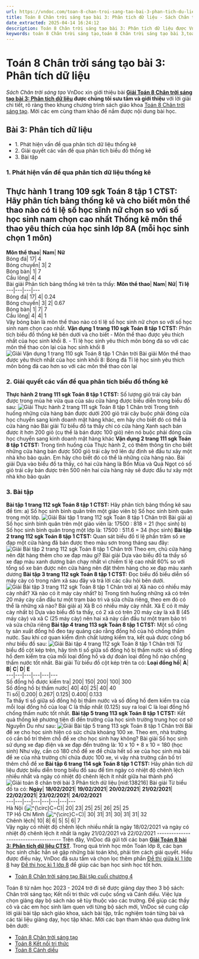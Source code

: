 ```yaml
---
url: https://vndoc.com/toan-8-chan-troi-sang-tao-bai-3-phan-tich-du-lieu-295554
title: Toán 8 Chân trời sáng tạo bài 3: Phân tích dữ liệu - Sách Chân trời sáng tạo - VnDoc.com
date_extracted: 2025-04-14 16:24:12
description: Toán 8 Chân trời sáng tạo bài 3: Phân tích dữ liệu được VnDoc biên soạn lời giải nhằm giúp các em nắm được nội dung bài Phân tích dữ liệu, Toán 8 sách Chân trời sáng tạo. Mời các em tham khảo lời giải
keywords: toán 8 Chân trời sáng tạo,toán 8 Chân trời sáng tạo bài 3,toán 8 Chân trời sáng tạo bài Phân tích dữ liệu,toán lớp 8 Chân trời sáng tạo,giải toán 8 Chân trời sáng tạo,giải sgk toán 8 Chân trời sáng tạo,sgk toán 8 Chân trời sáng tạo,sách giáo khoa toán 8 Chân trời sáng tạo,toán 8 Phân tích dữ liệu
---
```


# Toán 8 Chân trời sáng tạo bài 3: Phân tích dữ liệu
 _Sách Chân trời sáng tạo_
VnDoc xin giới thiệu bài **[Giải Toán 8 Chân trời sáng tạo bài 3: Phân tích dữ liệu](<https://vndoc.com/toan-8-chan-troi-sang-tao-bai-3-phan-tich-du-lieu-295554>) **được chúng tôi sưu tầm và giới thiệu**** với lời giải chi tiết, rõ ràng theo khung chương trình sách giáo khoa [Toán 8 Chân trời sáng tạo](<https://vndoc.com/toan-8-chan-troi-sang-tao>). Mời các em cùng tham khảo để nắm được nội dung bài học.
## Bài 3: Phân tích dữ liệu
  * 1\. Phát hiện vấn đề qua phân tích dữ liệu thống kê
  * 2\. Giải quyết các vấn đề qua phân tích biểu đồ thống kê
  * 3\. Bài tập

### 1\. Phát hiện vấn đề qua phân tích dữ liệu thống kê
**Thực hành 1 trang 109 sgk Toán 8 tập 1 CTST:** Hãy phân tích bảng thống kê và cho biết môn thể thao nào có tỉ lệ số học sĩnh nữ chọn so với số học sinh nam chọn cao nhất
**Thống kê môn thể thao yêu thích của học sinh lớp 8A \(mỗi học sinh chọn 1 môn\)**  
---  
**Môn thể thao**| **Nam**| **Nữ**  
Bóng đá| 17| 4  
Bóng chuyền| 3| 2  
Bóng bàn| 1| 7  
Cầu lông| 4| 4  
Bài giải
Phân tích bảng thống kê trên ta thấy:
**Môn thể thao**| **Nam**| **Nữ**| **Tỉ lệ**  
---|---|---|---  
Bóng đá| 17| 4| 0.24  
Bóng chuyền| 3| 2| 0.67  
Bóng bàn| 1| 7| 7  
Cầu lông| 4| 4| 1  
Vậy bóng bàn là môn thể thao nào có tỉ lệ số học sinh nữ chọn so với số học sinh nam chọn cao nhất.
**Vận dụng 1 trang 110 sgk Toán 8 tập 1 CTST:** Phân tích biểu đồ thống kê bên dưới và cho biết
\- Môn thể thao được yêu thích nhất của học sinh khối 8.
\- Tỉ lệ học sinh yêu thích môn bóng đá so với các môn thể thao còn lại của học sinh khối 8
![Giải Vận dụng 1 trang 110 sgk Toán 8 tập 1 Chân trời](https://i.vdoc.vn/data/image/2023/04/27/anh-8-1.png)
Bài giải
Môn thể thao được yêu thích nhất của học sinh khối 8: Bóng đá
Tỉ lệ học sinh yêu thích môn bóng đá cao hơn so với các môn thể thao còn lại
### 2\. Giải quyết các vấn đề qua phân tích biểu đồ thống kê
**Thực hành 2 trang 111 sgk Toán 8 tập 1 CTST:** Số lượng giỏ trái cây bán được trong mùa hè vừa qua của sáu cửa hàng được biểu diễn trong biểu đồ sau:
![Giải Thực hành 2 trang 111 sgk Toán 8 tập 1 Chân trời](https://i.vdoc.vn/data/image/2023/04/27/anh-8-2.png)
Trong tình huống những cửa hàng bán được dưới 200 giỏ trái cây buộc phải đóng cửa học chuyển sang kinh doanh mặt hàng khác, em hãy cho biết đó có thể là cửa hàng nào
Bài giải
Từ biểu đồ ta thấy chỉ có cửa hàng Xanh sạch bán được ít hơn 200 giỏ \(cụ thể là bán được 100 giỏ\) nên nó buộc phải đóng cửa học chuyển sang kinh doanh mặt hàng khác
**Vận dụng 2 trang 111 sgk Toán 8 tập 1 CTST:** Trong tình huống của Thực hành 2, có thêm thông tin cho biết những cửa hàng bán được 500 giỏ trái cây trở lên dự định sẽ đầu tư xây một nhà kho bảo quản. Em hãy cho biết đó có thể là những cửa hàng nào.
Bài giải
Dựa vào biểu đồ ta thấy, có hai cửa hàng là Bốn Mùa và Quả Ngọt có số giỏ trái cây bán được trên 500 nên hai cửa hàng này sẽ được đầu tư xây một nhà kho bảo quản
### **3\. Bài tập**
**Bài tập 1 trang 112 sgk Toán 8 tập 1 CTST:** Hãy phân tích bảng thống kê sau để tìm:
a\) Số học sinh bình quân trên một giáo viên
b\) Số học sinh bình quân trong một lớp.
![Giải Bài tập 1 trang 112 sgk Toán 8 tập 1 Chân trời](https://i.vdoc.vn/data/image/2023/04/27/anh-8-3.png)
Bài giải
a\) Số học sinh bình quân trên một giáo viên là: 17500 : 818 = 21 \(học sinh\)
b\) Số học sinh bình quân trong một lớp là: 17500 : 511.6 = 34 \(học sinh\)
**Bài tập 2 trang 112 sgk Toán 8 tập 1 CTST:** Quan sát biểu đồ tỉ lệ phần trăm số xe đạp một cửa hàng đã bán được theo màu sơn trong tháng sau đây:
![Giải Bài tập 2 trang 112 sgk Toán 8 tập 1 Chân trời](https://i.vdoc.vn/data/image/2023/04/27/anh-8-4.png)
Theo em, chủ cửa hàng nên đặt hàng thêm cho xe đạp màu gì?
Bài giải
Dựa vào biểu đồ ta thấy số xe đạp màu xanh dương bán chạy nhất vì chiếm tỉ lệ cao nhất 60% so với tổng số xe bán được nên cửa hàng nên đặt thêm hàng cho xe đạp màu xanh dương
**Bài tập 3 trang 112 sgk Toán 8 tập 1 CTST:** Đọc biểu đồ biểu diễn số máy cày có trong năm xã sau đây và trả lời các câu hỏi bên dưới.
![Giải Bài tập 3 trang 112 sgk Toán 8 tập 1 Chân trời](https://i.vdoc.vn/data/image/2023/04/27/anh-8-5.png)
a\) Xã nào có nhiều máy cày nhất? Xã nào có ít máy cày nhất?
b\) Trong tình huống những xã có trên 20 máy cày cần đầu tư một trạm bảo trì và sửa chữa riêng, theo em đó có thể là những xã nào?
Bài giải
a\) Xã B có nhiều máy cày nhất.
Xã E có ít máy cày nhất
b\) Dựa vào biểu đồ ta thấy, có 2 xã có trên 20 máy cày là xã B \(45 máy cày\) và xã C \(25 máy cày\) nên hai xã này cần đầu tư một trạm bảo trì và sửa chữa riêng
**Bài tập 4 trang 113 sgk Toán 8 tập 1 CTST:** Một số công ty sản xuất đồng hồ đeo tay quảng cáo rằng đồng hồ của hộ chống thấm nước. Sau khi cơ quan kiểm định chất lượng kiểm tra, kết quả được công bố như biểu đồ sau:
![Giải Bài tập 4 trang 112 sgk Toán 8 tập 1 Chân trời](https://i.vdoc.vn/data/image/2023/04/27/anh-8-6.png)
Từ biểu đồ cột kép trên, hãy tính tỉ số giữa số đồng hộ bị thấm nước và số đồng hồ đem kiểm tra của mỗi loại đồng hồ và dự đoán loại đồng hồ nào chống thấm nước tốt nhất.
Bài giải
Từ biểu đồ cột kép trên ta có:
**Loại đồng hồ**| **A**| **B**| **C**| **D**| **E**  
---|---|---|---|---|---  
Số đồng hồ được kiểm tra| 200| 150| 200| 100| 300  
Số đồng hồ bị thấm nước| 40| 40| 25| 40| 40  
Tỉ số| 0.200| 0.267| 0.125| 0.400| 0.133  
Ta thấy tỉ số giữa số đồng hộ bị thấm nước và số đồng hồ đem kiểm tra của mỗi loại đồng hồ của loại C là thấp nhất \(0.125\) suy ra loại C là loại đồng hồ chống thấm nước tốt nhất.
**Bài tập 5 trang 113 sgk Toán 8 tập 1 CTST:** Kết quả thống kê phương tiện đi đến trường của học sinh trường trung học cơ sở Nguyễn Du như sau:
![Giải Bài tập 5 trang 113 sgk Toán 8 tập 1 Chân trời](https://i.vdoc.vn/data/image/2023/04/27/anh-8-7.png)
Bãi để xe cho học sinh hiện có sức chứa khoảng 100 xe. Theo em, nhà trường có cần bố trí thêm chỗ để xe cho học sinh hay không?
Bài giải
Số học sinh sử dụng xe đạp điện và xe đạp đến trường là: 10 x 10 + 8 x 10 = 180 \(học sinh\)
Như vậy, cần có 180 chỗ để xe để chứa hết số xe của học sinh mà bãi để xe của nhà trường chỉ chứa được 100 xe, vì vậy nhà trường cần bố trí thêm chỗ để xe
**Bài tập 6 trang 114 sgk Toán 8 tập 1 CTST:** Hãy phân tích dữ liệu được biểu diễn trong biểu đồ sau để tìm ngày có nhiệt độ chênh lệch nhiều nhất và ngày có nhiệt độ chênh lệch ít nhất giữa hai thành phố
![Giải toán 8 chân trời bài 3 Phân tích dữ liệu \[nid:138216\]](https://i.vdoc.vn/data/image/2023/04/27/anh-8-8.png)
Bài giải
Từ biểu đồ ta có:
**Ngày**| **18/02/2021**| **19/02/2021**| **20/02/2021**| **21/02/2021**| **22/02/2021**| **23/02/2021**| **24/02/2021**  
---|---|---|---|---|---|---|---  
Hà Nội \(![^{\\circ}C](https://i.vdoc.vn/data/image/blank.png)∘C\)| 20| 23| 25| 25| 26| 25| 25  
TP Hồ Chí Minh \(![^{\\circ}C](https://i.vdoc.vn/data/image/blank.png)∘C\)| 30| 31| 31| 30| 31| 31| 32  
Chênh lệch| 10| 8| 6| 5| 5| 6| 7  
Vậy ngày có nhiệt độ chênh lệch nhiều nhất là ngày 18/02/2021 và ngày có nhiệt độ chênh lệch ít nhất là ngày 21/02/2021 và 22/02/2021
\-------------------------------------
Trên đây, VnDoc đã gửi tới các bạn **[Giải Toán 8 bài 3: Phân tích dữ liệu CTST](<https://vndoc.com/toan-8-chan-troi-sang-tao-bai-3-phan-tich-du-lieu-295554>)**. Trong quá trình học môn Toán lớp 8, các bạn học sinh chắc hẳn sẽ gặp những bài toán khó, phải tìm cách giải quyết. Hiểu được điều này, VnDoc đã sưu tầm và chọn lọc thêm phần [Đề thi giữa kì 1 lớp 8](<https://vndoc.com/de-thi-giua-ki-1-lop8>) hay [Đề thi học kì 1 lớp 8](<https://vndoc.com/de-thi-hoc-ki-1-lop8>) để giúp các bạn học sinh học tốt hơn.
  * [Toán 8 Chân trời sáng tạo Bài tập cuối chương 4](<https://vndoc.com/toan-8-chan-troi-sang-tao-bai-tap-cuoi-chuong-4-295560>)

Toán 8 từ năm học 2023 - 2024 trở đi sẽ được giảng dạy theo 3 bộ sách: Chân trời sáng tạo; Kết nối tri thức với cuộc sống và Cánh diều. Việc lựa chọn giảng dạy bộ sách nào sẽ tùy thuộc vào các trường. Để giúp các thầy cô và các em học sinh làm quen với từng bộ sách mới, VnDoc sẽ cung cấp lời giải bài tập sách giáo khoa, sách bài tập, trắc nghiệm toán từng bài và các tài liệu giảng dạy, học tập khác. Mời các bạn tham khảo qua đường link bên dưới:
  * [Toán 8 Chân trời sáng tạo](<https://vndoc.com/toan-8-chan-troi-sang-tao>)
  * [Toán 8 Kết nối tri thức](<https://vndoc.com/toan-8-ket-noi-tri-thuc>)
  * [Toán 8 Cánh diều](<https://vndoc.com/giai-toan-lop8>)

